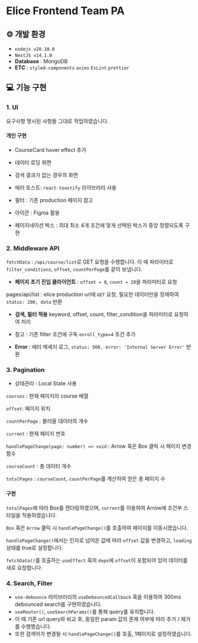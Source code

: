 # Elice Frontend Team PA
## ⚙️ 개발 환경

- ``
nodejs v20.10.0
``
- ``
NextJS v14.1.0
``
- **Database** : MongoDB
- **ETC** : `styled-components` `axios` `EsLint` `prettier`


## 💻 기능 구현
### 1. UI
요구사항 명시된 사항들 그대로 작업하였습니다.
#### 개인 구현
- CourseCard hover effect 추가

- 데이터 로딩 화면 

- 검색 결과가 없는 경우의 화면

- 에러 토스트: `react-toastify` 라이브러리 사용

- 필터 : 기존 production 페이지 참고

- 아이콘 : Figma 활용

- 페이지네이션 박스 : 최대 최소 4개 조건에 맞게 선택된 박스가 중앙 정렬되도록 구현

### 2. Middleware API

`fetchData` : `/api/course/list`로 GET 요청을 수행합니다. 이 때 파라미터로 `filter_conditions`, `offset`, `countPerPage`를 같이 보냅니다.


- **페이지 초기 진입 클라이언트** : `offset = 0`, `count = 20`을 파라미터로 요청
    
pages/api/list : elice production url에 `GET` 요청, 필요한 데이터만을 정제하여 `status: 200, data` 반환 
    
- **검색, 필터 적용** keyword, offset, count, filter_condition을 파라미터로 요청하여 처리

-  참고 : 기존 filter 조건에 구독 `enroll_type=4` 조건 추가 

- **Error** : 에러 메세지 로그, `status: 500, error: 'Internal Server Error'` 반환

### 3. Pagination
- 상태관리 : Local State 사용 

`courses` : 현재 페이지의 course 배열

`offset`: 페이지 위치

`countPerPage` : 불러올 데이터의 개수 

`current` : 현재 페이지 번호

`handlePageChange(page: number) => void` : Arrow 혹은 Box 클릭 시 페이지 변경 함수

`courseCount` : 총 데이터 개수

`totalPages` : `courseCount`, `countPerPage`를 계산하여 얻은 총 페이지 수

#### 구현

`totalPages`에 따라 Box를 렌더링하였으며, `current`를 이용하여 Arrow에 조건부 스타일을 적용하였습니다.

`Box` 혹은 `Arrow` 클릭 시 `handlePageChange()`를 호출하여 페이지를 이동시켰습니다.

`handlePageChange()`에서는 인자로 넘어온 값에 따라 `offset` 값을 변경하고, `loading` 상태를 true로 설정합니다.

`fetchData()`를 호출하는 `useEffect` 훅의 `deps`에 `offset`이 포함되어 있어 데이터를 새로 요청합니다.

### 4. Search, Filter
- `use-debounce` 라이브러리의 `useDebouncedCallback` 훅을 이용하여 300ms debounced search를 구현하였습니다.
- `useRouter()`, `useSearchParams()`를 통해 query를 유지합니다.
- 이 때 기존 url query와 비교 후, 동일한 param 값의 존재 여부에 따라 추가 / 제거를 수행했습니다.
- 또한 검색어가 변경될 시 `handlePageChange()`를 호출, 1페이지로 설정하였습니다.
